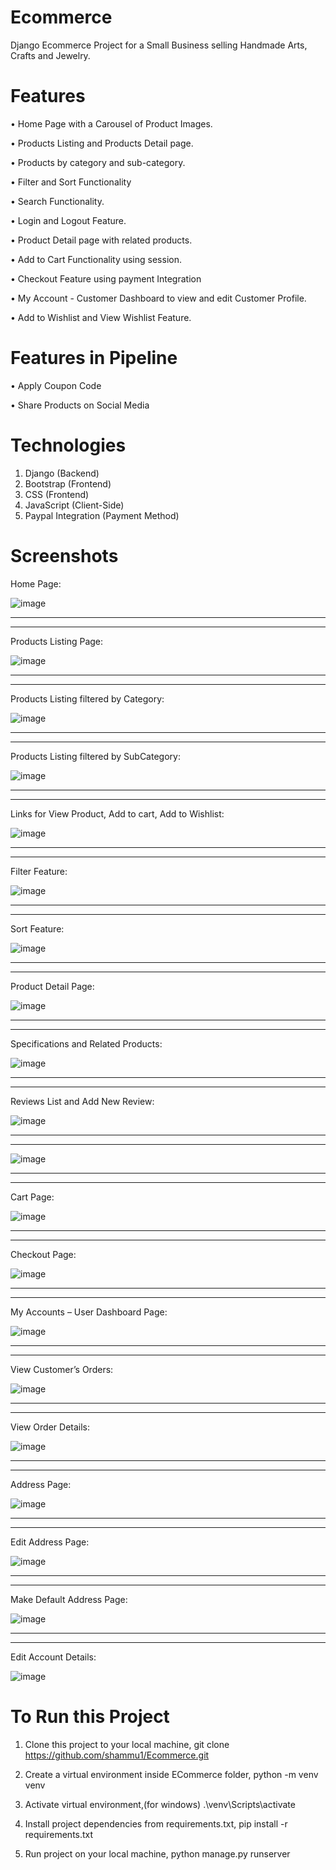 # Ecommerce

Django Ecommerce Project for a Small Business selling Handmade Arts, Crafts and Jewelry.

# Features

•	Home Page with a Carousel of Product Images.

•	Products Listing and Products Detail page.

•	Products by category and sub-category.

•	Filter and Sort Functionality 

•	Search Functionality.

•	Login and Logout Feature.

•	Product Detail page with related products.

•	Add to Cart Functionality using session.

•	Checkout Feature using payment Integration

•	My Account - Customer Dashboard to view and edit Customer Profile.

•	Add to Wishlist and View Wishlist Feature.

# Features in Pipeline
•	Apply Coupon Code

•	Share Products on Social Media

# Technologies
1.	Django (Backend)
2.	Bootstrap (Frontend)
3.	CSS (Frontend)
4.	JavaScript (Client-Side)
5.	Paypal Integration (Payment Method)


# Screenshots

Home Page:

![image](https://github.com/shammu1/Ecommerce/assets/74476908/605a9427-c214-4802-ba0a-0f28febf0115)


--------------------------------------------------------------------------------------------------------------------



--------------------------------------------------------------------------------------------------------------------


Products Listing Page:

![image](https://github.com/shammu1/Ecommerce/assets/74476908/61a5b86a-5bbc-41a2-909b-333a751bb685)


--------------------------------------------------------------------------------------------------------------------



--------------------------------------------------------------------------------------------------------------------



Products Listing filtered by Category:

![image](https://github.com/shammu1/Ecommerce/assets/74476908/db3808b4-7cd2-422f-b7f5-8e7c83a7f67a)


--------------------------------------------------------------------------------------------------------------------



--------------------------------------------------------------------------------------------------------------------



Products Listing filtered by SubCategory:

![image](https://github.com/shammu1/Ecommerce/assets/74476908/37b3a424-513d-4e12-a041-1ffdebce90e2)


--------------------------------------------------------------------------------------------------------------------



--------------------------------------------------------------------------------------------------------------------



Links for View Product, Add to cart, Add to Wishlist:

![image](https://github.com/shammu1/Ecommerce/assets/74476908/03fc56f8-faa0-4c37-8fdc-128739fecd61)


--------------------------------------------------------------------------------------------------------------------



--------------------------------------------------------------------------------------------------------------------



Filter Feature:

![image](https://github.com/shammu1/Ecommerce/assets/74476908/9e3df634-15b7-4a37-a53d-e688628f421d)


--------------------------------------------------------------------------------------------------------------------



--------------------------------------------------------------------------------------------------------------------



Sort Feature:

![image](https://github.com/shammu1/Ecommerce/assets/74476908/ec6b6911-3a4c-4a7b-a8ff-bc84ff0bc584)


--------------------------------------------------------------------------------------------------------------------



--------------------------------------------------------------------------------------------------------------------



Product Detail Page:

![image](https://github.com/shammu1/Ecommerce/assets/74476908/e930b769-b648-4fcf-a3d2-e55144f1395d)


--------------------------------------------------------------------------------------------------------------------



--------------------------------------------------------------------------------------------------------------------



Specifications and Related Products:

![image](https://github.com/shammu1/Ecommerce/assets/74476908/90f5fb50-eab7-401f-87d7-0444c4afc73c)


--------------------------------------------------------------------------------------------------------------------



--------------------------------------------------------------------------------------------------------------------



Reviews List and Add New Review:

![image](https://github.com/shammu1/Ecommerce/assets/74476908/c223b4d9-9939-4417-a093-ce7647b8c2eb)


--------------------------------------------------------------------------------------------------------------------



--------------------------------------------------------------------------------------------------------------------




![image](https://github.com/shammu1/Ecommerce/assets/74476908/9d8c23fe-9b1f-43e4-afa5-799c421f032b)


--------------------------------------------------------------------------------------------------------------------



--------------------------------------------------------------------------------------------------------------------



Cart Page:

![image](https://github.com/shammu1/Ecommerce/assets/74476908/3cc83da2-166a-4172-a776-ae3d12547334)


--------------------------------------------------------------------------------------------------------------------



--------------------------------------------------------------------------------------------------------------------



Checkout Page:

![image](https://github.com/shammu1/Ecommerce/assets/74476908/93b7d95f-a640-4a80-a92b-0e5be4bc9171)


--------------------------------------------------------------------------------------------------------------------



--------------------------------------------------------------------------------------------------------------------



My Accounts – User Dashboard Page:

![image](https://github.com/shammu1/Ecommerce/assets/74476908/c2a4d3b8-21c6-4857-9a85-41dc7e4768d6)


--------------------------------------------------------------------------------------------------------------------



--------------------------------------------------------------------------------------------------------------------



View Customer’s Orders:

![image](https://github.com/shammu1/Ecommerce/assets/74476908/18b2f613-6f8a-4a9b-8246-cce40d5f7f45)


--------------------------------------------------------------------------------------------------------------------



--------------------------------------------------------------------------------------------------------------------



View Order Details:

![image](https://github.com/shammu1/Ecommerce/assets/74476908/325a76e4-2774-4552-a065-05d0402a1de1)


--------------------------------------------------------------------------------------------------------------------



--------------------------------------------------------------------------------------------------------------------



Address Page:

![image](https://github.com/shammu1/Ecommerce/assets/74476908/e25eaa42-ae8b-4a63-8f93-cdb18ac5bcb1)


--------------------------------------------------------------------------------------------------------------------



--------------------------------------------------------------------------------------------------------------------



Edit Address Page:

![image](https://github.com/shammu1/Ecommerce/assets/74476908/3943eeff-d7fa-4257-8d1f-c9b549d46b28)


--------------------------------------------------------------------------------------------------------------------



--------------------------------------------------------------------------------------------------------------------



Make Default Address Page:

![image](https://github.com/shammu1/Ecommerce/assets/74476908/309a8d9a-00f4-434d-bb18-501b4e40ea25)


--------------------------------------------------------------------------------------------------------------------



--------------------------------------------------------------------------------------------------------------------



Edit Account Details:

![image](https://github.com/shammu1/Ecommerce/assets/74476908/0d621ab8-30e9-47a4-be09-25bbda879cac)


# To Run this Project


1.	Clone this project to your local machine,
git clone https://github.com/shammu1/Ecommerce.git

2.	Create a virtual environment inside ECommerce folder,
python -m venv venv

3.	Activate virtual environment,(for windows)
.\venv\Scripts\activate 

4.	Install project dependencies from requirements.txt,
pip install -r requirements.txt

5.	Run project on your local machine,
python manage.py runserver




